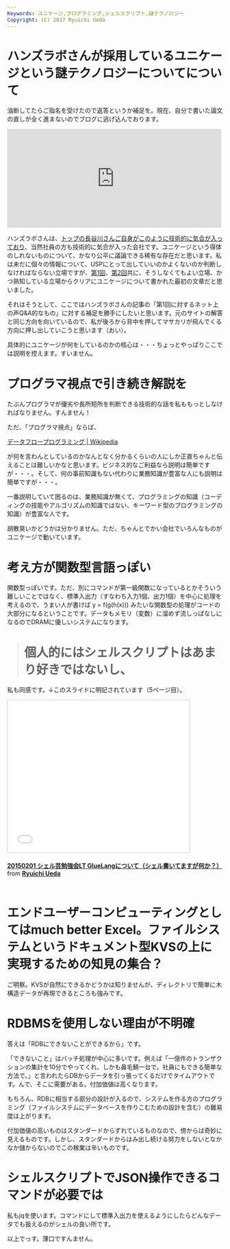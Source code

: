```yaml
---
Keywords: ユニケージ,プログラミング,シェルスクリプト,謎テクノロジー
Copyright: (C) 2017 Ryuichi Ueda
---
```


# ハンズラボさんが採用しているユニケージという謎テクノロジーについてについて
油断してたらご指名を受けたので返答というか補足を。現在、自分で書いた論文の直しが全く進まないのでブログに逃げ込んでおります。

<iframe marginwidth="0" marginheight="0" src="http://b.hatena.ne.jp/entry.parts?url=https%3A%2F%2Fwww.hands-lab.com%2Ftech%2Fentry%2F149.html" scrolling="no" frameborder="0" height="230" width="500"><div class="hatena-bookmark-detail-info"><a href="https://www.hands-lab.com/tech/entry/149.html">ハンズラボが採用しているユニケージという謎テクノロジーについて 第2回 | HANDSLAB エンジニアブログ</a><a href="http://b.hatena.ne.jp/entry/s/www.hands-lab.com/tech/entry/149.html">はてなブックマーク - ハンズラボが採用しているユニケージという謎テクノロジーについて 第2回 | HANDSLAB エンジニアブログ</a></div></iframe>

<!--more-->

ハンズラボさんは、<a href="http://sakuramaru55.blogspot.jp/2011/07/blog-post_15.html" target="_blank">トップの長谷川さんご自身がこのように技術的に気合が入っており</a>、当然社員の方も技術的に気合が入った会社です。ユニケージという得体のしれないものについて、かなり公平に議論できる稀有な存在だと思います。私は未だに個々の情報について、USPにとって出していいのかよくないのか判断しなければならない立場ですが、<a href="https://www.hands-lab.com/tech/entry/62.html">第1回</a>、<a href="https://www.hands-lab.com/tech/entry/149.html">第2回</a>共に、そうしなくてもよい立場、かつ熟知している立場からクリアにユニケージについて書かれた最初の文章だと思いました。


それはそうとして、ここではハンズラボさんの記事の「第1回に対するネット上の声Q&amp;A的なもの」に対する補足を勝手にしたいと思います。元のサイトの解答と同じ方向を向いているので、私が後ろから背中を押してマサカリが飛んでくる方向に押し出していこうと思います（おい）。


具体的にユニケージが何をしているのかの核心は・・・ちょっとやっぱりここでは説明を控えます。すいません。

<h1>プログラマ視点で引き続き解説を</h1>

たぶんプログラマが優劣や長所短所を判断できる技術的な話を私ももっとしなければなりません。すんません！


ただ、「プログラマ視点」ならば、

<a href="http://ja.wikipedia.org/wiki/%E3%83%87%E3%83%BC%E3%82%BF%E3%83%95%E3%83%AD%E3%83%BC%E3%83%97%E3%83%AD%E3%82%B0%E3%83%A9%E3%83%9F%E3%83%B3%E3%82%B0">データフロープログラミング | Wikipedia</a>

が何を言わんとしているのかなんとなく分かるくらいの人にしか正直ちゃんと伝えることは難しいかなと思います。ビジネス的なご利益なら説明は簡単ですが・・・。そして、何の事前知識もない代わりに業務知識が豊富な人にも説明は簡単ですが・・・。


一番説明していて困るのは、業務知識が無くて、プログラミングの知識（コーディングの技能やアルゴリズムの知識ではない、キーワード型のプログラミングの知識）が豊富な人です。


胡散臭いかどうかは分かりません。ただ、ちゃんとでかい会社でいろんなものがユニケージで動いています。


<h1>考え方が関数型言語っぽい</h1><p>

関数型っぽいです。ただ、別にコマンドが第一級関数になっているとかそういう難しいことではなく、標準入出力（すなわち入力1個、出力1個）を中心に処理を考えるので、うまい人が書けば y = f(g(h(x))) みたいな関数型の処理がコードの大部分になるということです。データもメモリ（変数）に溜めず流しっぱなしになるのでDRAMに優しいシステムになります。

> # 個人的にはシェルスクリプトはあまり好きではないし、

私も同感です。↓このスライドに明記されています（5ページ目）。

<iframe src="//www.slideshare.net/slideshow/embed_code/44124260" width="425" height="355" frameborder="0" marginwidth="0" marginheight="0" scrolling="no" style="border:1px solid #CCC; border-width:1px; margin-bottom:5px; max-width: 100%;" allowfullscreen=""> </iframe></p><div style="margin-bottom:5px"> <strong> <a href="//www.slideshare.net/ryuichiueda/20150201-gluelang-lt" title="20150201 シェル芸勉強会LT GlueLangについて（シェル書いてますが何か？）" target="_blank">20150201 シェル芸勉強会LT GlueLangについて（シェル書いてますが何か？）</a> </strong> from <strong><a href="//www.slideshare.net/ryuichiueda" target="_blank">Ryuichi Ueda</a></strong> </div><div style="margin-bottom:5px"><br></div>


<h1>エンドユーザーコンピューティングとしてはmuch better Excel。ファイルシステムというドキュメント型KVSの上に実現するための知見の集合？</h1>

ご明察。KVSが自然にできるかどうかは知りませんが、ディレクトリで簡単に木構造データが再現できるところも強みです。

<h1>RDBMSを使用しない理由が不明確</h1>


答えは「RDBにできないことができるから」です。

「できないこと」はバッチ処理が中心に多いです。例えば「一億件のトランザクションの集計を10分でやってくれ、しかも鼻毛鯖一台で。社員にもできる簡単な方法で。」と言われたらDBからデータを引っ張ってくるだけでタイムアウトです。んで、そこに需要がある。付加価値は高くなります。


もちろん、RDBに相当する部分の設計が入るので、システムを作る方のプログラミング（ファイルシステムにデータベースを作りこむための設計を含む）の難易度は上がります。


付加価値の高いものはスタンダードからずれているものなので、傍からは奇妙に見えるものです。しかし、スタンダードからはみ出し続ける努力をしないとなかなか儲からないのでこの稼業は辛いものです。

<h1>シェルスクリプトでJSON操作できるコマンドが必要では</h1>

私もjqを使います。コマンドにして標準入出力を使えるようにしたらどんなデータでも扱えるのがシェルの良い所です。



以上でっす。薄口ですんません。
